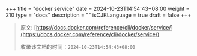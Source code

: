 +++
title = "docker service"
date = 2024-10-23T14:54:43+08:00
weight = 210
type = "docs"
description = ""
isCJKLanguage = true
draft = false
+++

> 原文: [https://docs.docker.com/reference/cli/docker/service/](https://docs.docker.com/reference/cli/docker/service/)
>
> 收录该文档的时间：`2024-10-23T14:54:43+08:00`

